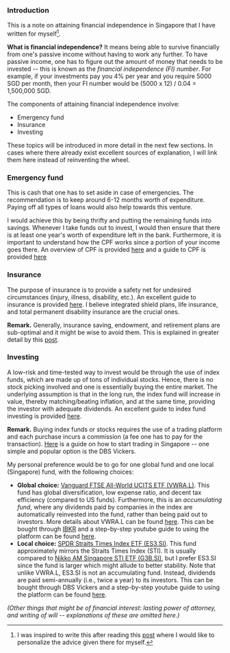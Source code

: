 ### Introduction

This is a note on attaining financial independence in Singapore that I have written for myself[^1].

**What is financial independence?** It means being able to survive financially from one's passive income without having to work any further. To have passive income, one has to figure out the amount of money that needs to be invested -- this is known as the *financial independence (FI) number*. For example, if your investments pay you 4% per year and you require 5000 SGD per month, then your FI number would be (5000 x 12) / 0.04 = 1,500,000 SGD.

The components of attaining financial independence involve:
- Emergency fund
- Insurance
- Investing

These topics will be introduced in more detail in the next few sections. In cases where there already exist excellent sources of explanation, I will link them here instead of reinventing the wheel.

[^1]: I was inspired to write this after reading this [post](https://www.reddit.com/r/singaporefi/comments/j7f815/starting_guide_to_fi/) where I would like to personalize the advice given there for myself.

### Emergency fund

This is cash that one has to set aside in case of emergencies. The recommendation is to keep around 6-12 months worth of expenditure. Paying off all types of loans would also help towards this venture.

I would achieve this by being thrifty and putting the remaining funds into savings. Whenever I take funds out to invest, I would then ensure that there is at least one year's worth of expenditure left in the bank. Furthermore, it is important to understand how the CPF works since a portion of your income goes there. An overview of CPF is provided [here](https://www.cpf.gov.sg/member/cpf-overview) and a guide to CPF is provided [here](https://www.reddit.com/r/singaporefi/comments/jqglfs/a_guide_to_cpf/)

### Insurance

The purpose of insurance is to provide a safety net for undesired circumstances (injury, illness, disability, etc.). An excellent guide to insurance is provided [here](https://www.reddit.com/r/singaporefi/comments/jdxn37/a_guide_to_insurance_in_singapore/). I believe integrated shield plans, life insurance, and total permanent disability insurance are the crucial ones.

**Remark.** Generally, insurance saving, endowment, and retirement plans are sub-optimal and it might be wise to avoid them. This is explained in greater detail by this [post](https://www.reddit.com/r/singaporefi/comments/og2hjo/about_insurance_saving_endownment_and_retirement/).

### Investing

A low-risk and time-tested way to invest would be through the use of index funds, which are made up of tons of individual stocks. Hence, there is no stock picking involved and one is essentially buying the entire market. The underlying assumption is that in the long run, the index fund will increase in value, thereby matching/beating inflation, and at the same time, providing the investor with adequate dividends. An excellent guide to index fund investing is provided [here](https://www.firepathlion.com/the-bogleheads-3-fund-portfolio-for-singapore-firewalkers/).

**Remark.** Buying index funds or stocks requires the use of a trading platform and each purchase incurs a commission (a fee one has to pay for the transaction). [Here](https://www.moneysense.gov.sg/articles/2019/6/opening-brokerage-and-cdp-accounts) is a guide on how to start trading in Singapore -- one simple and popular option is the DBS Vickers.

My personal preference would be to go for one global fund and one local (Singapore) fund, with the following choices:
- **Global choice:** [Vanguard FTSE All-World UCITS ETF (VWRA.L)](https://finance.yahoo.com/quote/VWRA.L/). This fund has global diversification, low expense ratio, and decent tax efficiency (compared to US funds). Furthermore, this is an *accumulating fund*, where any dividends paid by companies in the index are automatically reinvested into the fund, rather than being paid out to investors. More details about VWRA.L can be found [here](https://growbeansprout.com/vwra-etf). This can be bought through [IBKR](https://www.interactivebrokers.com/en/home.php) and a step-by-step youtube guide to using the platform can be found [here](https://www.youtube.com/watch?v=cqVM4DOspe0&ab_channel=KelvinLearnsInvesting).
- **Local choice:** [SPDR Straits Times Index ETF (ES3.SI)](https://sg.finance.yahoo.com/quote/es3.si/). This fund approximately mirrors the Straits Times Index (STI). It is usually compared to [Nikko AM Singapore STI ETF (G3B.SI)](https://sg.finance.yahoo.com/quote/G3B.SI/), but I prefer ES3.SI since the fund is larger which might allude to better stability. Note that unlike VWRA.L, ES3.SI is not an accumulating fund. Instead, dividends are paid semi-annually (i.e., twice a year) to its investors. This can be bought through DBS Vickers and a step-by-step youtube guide to using the platform can be found [here](https://www.youtube.com/watch?v=rDmoKvhCw6k&ab_channel=KelvinLearnsInvesting).

*(Other things that might be of financial interest: lasting power of attorney, and writing of will -- explanations of these are omitted here.)*
